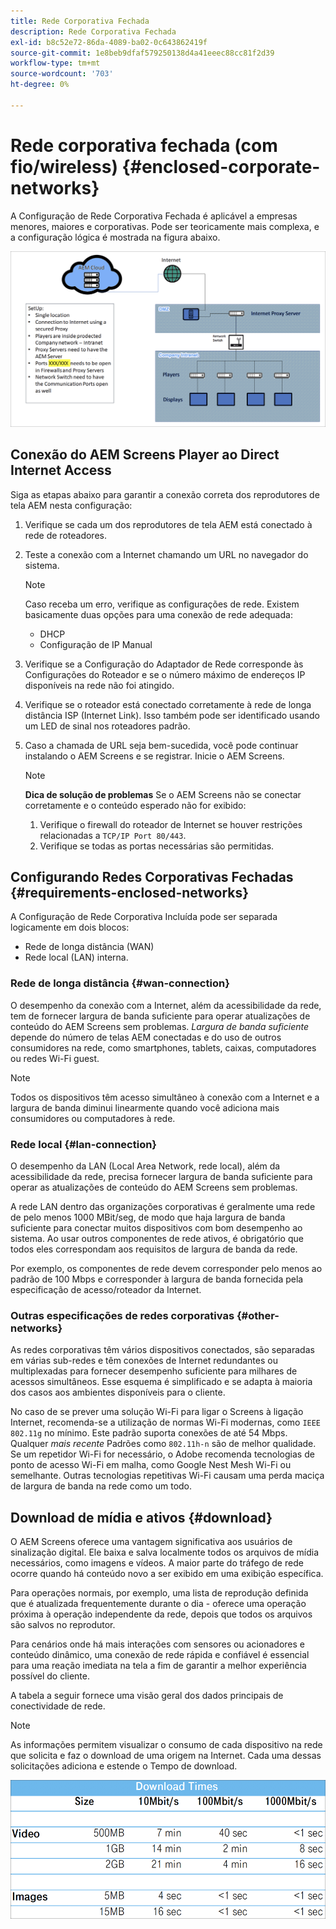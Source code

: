 ```yaml
---
title: Rede Corporativa Fechada
description: Rede Corporativa Fechada
exl-id: b8c52e72-86da-4089-ba02-0c643862419f
source-git-commit: 1e8beb9dfaf579250138d4a41eeec88cc81f2d39
workflow-type: tm+mt
source-wordcount: '703'
ht-degree: 0%

---
```


# Rede corporativa fechada (com fio/wireless) {#enclosed-corporate-networks}

A Configuração de Rede Corporativa Fechada é aplicável a empresas menores, maiores e corporativas. Pode ser teoricamente mais complexa, e a configuração lógica é mostrada na figura abaixo.

![](/help/using/assets/enclosed-network-1.png)


## Conexão do AEM Screens Player ao Direct Internet Access

Siga as etapas abaixo para garantir a conexão correta dos reprodutores de tela AEM nesta configuração:

1. Verifique se cada um dos reprodutores de tela AEM está conectado à rede de roteadores.
1. Teste a conexão com a Internet chamando um URL no navegador do sistema.

   >[!NOTE]
   >Caso receba um erro, verifique as configurações de rede. Existem basicamente duas opções para uma conexão de rede adequada:
   >* DHCP
   >* Configuração de IP Manual

1. Verifique se a Configuração do Adaptador de Rede corresponde às Configurações do Roteador e se o número máximo de endereços IP disponíveis na rede não foi atingido.

1. Verifique se o roteador está conectado corretamente à rede de longa distância ISP (Internet Link). Isso também pode ser identificado usando um LED de sinal nos roteadores padrão.
1. Caso a chamada de URL seja bem-sucedida, você pode continuar instalando o AEM Screens e se registrar. Inicie o AEM Screens.

   >[!NOTE]
   >**Dica de solução de problemas**
   >Se o AEM Screens não se conectar corretamente e o conteúdo esperado não for exibido:
   >
   >1. Verifique o firewall do roteador de Internet se houver restrições relacionadas a `TCP/IP Port 80/443`.
   >1. Verifique se todas as portas necessárias são permitidas.

## Configurando Redes Corporativas Fechadas {#requirements-enclosed-networks}

A Configuração de Rede Corporativa Incluída pode ser separada logicamente em dois blocos:

* Rede de longa distância (WAN)
* Rede local (LAN) interna.

### Rede de longa distância {#wan-connection}

O desempenho da conexão com a Internet, além da acessibilidade da rede, tem de fornecer largura de banda suficiente para operar atualizações de conteúdo do AEM Screens sem problemas.
*Largura de banda suficiente* depende do número de telas AEM conectadas e do uso de outros consumidores na rede, como smartphones, tablets, caixas, computadores ou redes Wi-Fi guest.

>[!NOTE]
>
>Todos os dispositivos têm acesso simultâneo à conexão com a Internet e a largura de banda diminui linearmente quando você adiciona mais consumidores ou computadores à rede.

### Rede local {#lan-connection}

O desempenho da LAN (Local Area Network, rede local), além da acessibilidade da rede, precisa fornecer largura de banda suficiente para operar as atualizações de conteúdo do AEM Screens sem problemas.

A rede LAN dentro das organizações corporativas é geralmente uma rede de pelo menos 1000 MBit/seg, de modo que haja largura de banda suficiente para conectar muitos dispositivos com bom desempenho ao sistema. Ao usar outros componentes de rede ativos, é obrigatório que todos eles correspondam aos requisitos de largura de banda da rede.

Por exemplo, os componentes de rede devem corresponder pelo menos ao padrão de 100 Mbps e corresponder à largura de banda fornecida pela especificação de acesso/roteador da Internet.

### Outras especificações de redes corporativas {#other-networks}

As redes corporativas têm vários dispositivos conectados, são separadas em várias sub-redes e têm conexões de Internet redundantes ou multiplexadas para fornecer desempenho suficiente para milhares de acessos simultâneos.
Esse esquema é simplificado e se adapta à maioria dos casos aos ambientes disponíveis para o cliente.

No caso de se prever uma solução Wi-Fi para ligar o Screens à ligação Internet, recomenda-se a utilização de normas Wi-Fi modernas, como `IEEE 802.11g` no mínimo. Este padrão suporta conexões de até 54 Mbps. Qualquer *mais recente* Padrões como `802.11h-n` são de melhor qualidade. Se um repetidor Wi-Fi for necessário, o Adobe recomenda tecnologias de ponto de acesso Wi-Fi em malha, como Google Nest Mesh Wi-Fi ou semelhante.
Outras tecnologias repetitivas Wi-Fi causam uma perda maciça de largura de banda na rede como um todo.

## Download de mídia e ativos {#download}

O AEM Screens oferece uma vantagem significativa aos usuários de sinalização digital. Ele baixa e salva localmente todos os arquivos de mídia necessários, como imagens e vídeos. A maior parte do tráfego de rede ocorre quando há conteúdo novo a ser exibido em uma exibição específica.

Para operações normais, por exemplo, uma lista de reprodução definida que é atualizada frequentemente durante o dia - oferece uma operação próxima à operação independente da rede, depois que todos os arquivos são salvos no reprodutor.

Para cenários onde há mais interações com sensores ou acionadores e conteúdo dinâmico, uma conexão de rede rápida e confiável é essencial para uma reação imediata na tela a fim de garantir a melhor experiência possível do cliente.

A tabela a seguir fornece uma visão geral dos dados principais de conectividade de rede.

>[!NOTE]
>As informações permitem visualizar o consumo de cada dispositivo na rede que solicita e faz o download de uma origem na Internet. Cada uma dessas solicitações adiciona e estende o Tempo de download.

![](/help/using/assets/enclosed-network-download.png)
